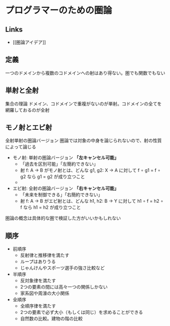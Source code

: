 # プログラマーのための圏論

## Links

- [[圏論アイデア]]

## 定義

一つのドメインから複数のコドメインへの射はあり得ない。圏でも関数でもない

## 単射と全射

集合の理論
ドメイン、コドメインで重複がないのが単射。コドメインの全てを網羅しておるのが全射

## モノ射とエピ射

全射単射の圏論バージョン
圏論では対象の中身を論じられないので、射の性質によって論じる

- モノ射: 単射の圏論バージョン **「左キャンセル可能」**
	- 「過去を区別可能」「左簡約できない」
	- 射 f: A → B がモノ射とは、どんな g1, g2: X → A に対して f ∘ g1 = f ∘ g2 なら g1 = g2 が成り立つこと
	- 
- エピ射: 全射の圏論バージョン **「右キャンセル可能」**
	- 「未来を制御できる」「右簡約できない」
	- 射 f: A → B がエピ射とは、どんな h1, h2: B → Y に対して h1 ∘ f = h2 ∘ f なら h1 = h2 が成り立つこと

圏論の概念は具体的な圏で検証した方がいいかもしれない

## 順序

- 前順序
	- 反射律と推移律を満たす
	- ループはありうる
	- じゃんけんやスポーツ選手の強さ比較など
- 半順序 
	- 反対象律を満たす
	- 2つの要素の間には高々一つの関係しかない
	- 家系図や周濠の大小関係
- 全順序
	- 全順序律を満たす
	-  2つの要素で必ず大小（もしくは同じ）を求めることができる
	- 自然数の比較。建物の階の比較
